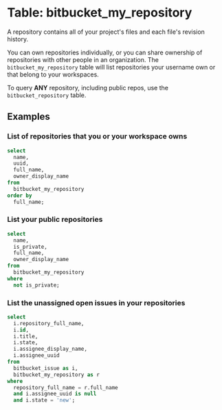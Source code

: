 # Table: bitbucket_my_repository

A repository contains all of your project's files and each file's revision history.

You can own repositories individually, or you can share ownership of repositories with other people in an organization. The `bitbucket_my_repository` table will list repositories your username own or that belong to your workspaces.

To query **ANY** repository, including public repos, use the `bitbucket_repository` table.

## Examples

### List of repositories that you or your workspace owns

```sql
select
  name,
  uuid,
  full_name,
  owner_display_name
from
  bitbucket_my_repository
order by
  full_name;
```

### List your public repositories

```sql
select
  name,
  is_private,
  full_name,
  owner_display_name
from
  bitbucket_my_repository
where
  not is_private;
```

### List the unassigned open issues in your repositories

```sql
select
  i.repository_full_name,
  i.id,
  i.title,
  i.state,
  i.assignee_display_name,
  i.assignee_uuid
from
  bitbucket_issue as i,
  bitbucket_my_repository as r
where
  repository_full_name = r.full_name
  and i.assignee_uuid is null
  and i.state = 'new';
```

